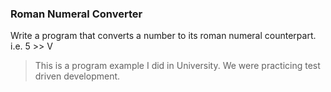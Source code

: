 ### Roman Numeral Converter

Write a program that converts a number to its roman numeral counterpart. i.e. 5 >> V

> This is a program example I did in University. We were practicing test driven development.